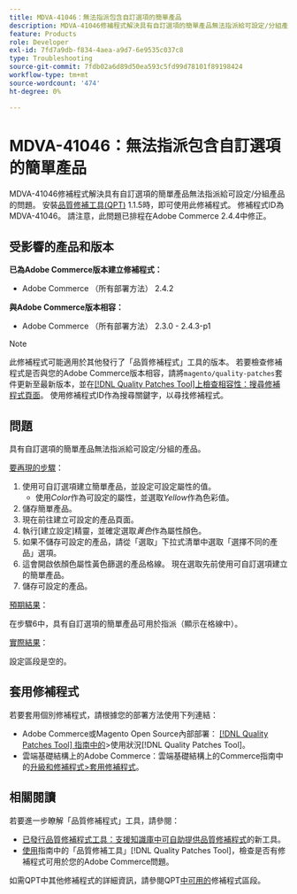 ```yaml
---
title: MDVA-41046：無法指派包含自訂選項的簡單產品
description: MDVA-41046修補程式解決具有自訂選項的簡單產品無法指派給可設定/分組產品的問題。 安裝[Quality Patches Tool (QPT)](https://experienceleague.adobe.com/en/docs/commerce-operations/tools/quality-patches-tool/quality-patches-tool-to-self-serve-quality-patches) 1.1.5時，即可使用此修補程式。 修補程式ID為MDVA-41046。 請注意，此問題已排程在Adobe Commerce 2.4.4中修正。
feature: Products
role: Developer
exl-id: 7fd7a9db-f834-4aea-a9d7-6e9535c037c8
type: Troubleshooting
source-git-commit: 7fdb02a6d89d50ea593c5fd99d78101f89198424
workflow-type: tm+mt
source-wordcount: '474'
ht-degree: 0%

---
```


# MDVA-41046：無法指派包含自訂選項的簡單產品

MDVA-41046修補程式解決具有自訂選項的簡單產品無法指派給可設定/分組產品的問題。 安裝[品質修補工具(QPT)](https://experienceleague.adobe.com/en/docs/commerce-operations/tools/quality-patches-tool/quality-patches-tool-to-self-serve-quality-patches) 1.1.5時，即可使用此修補程式。 修補程式ID為MDVA-41046。 請注意，此問題已排程在Adobe Commerce 2.4.4中修正。

## 受影響的產品和版本

**已為Adobe Commerce版本建立修補程式：**

* Adobe Commerce （所有部署方法） 2.4.2

**與Adobe Commerce版本相容：**

* Adobe Commerce （所有部署方法） 2.3.0 - 2.4.3-p1

>[!NOTE]
>
>此修補程式可能適用於其他發行了「品質修補程式」工具的版本。 若要檢查修補程式是否與您的Adobe Commerce版本相容，請將`magento/quality-patches`套件更新至最新版本，並在[[!DNL Quality Patches Tool]上檢查相容性：搜尋修補程式頁面](https://experienceleague.adobe.com/en/docs/commerce-operations/tools/quality-patches-tool/quality-patches-tool-to-self-serve-quality-patches)。 使用修補程式ID作為搜尋關鍵字，以尋找修補程式。

## 問題

具有自訂選項的簡單產品無法指派給可設定/分組的產品。

<u>要再現的步驟</u>：

1. 使用可自訂選項建立簡單產品，並設定可設定屬性的值。
   * 使用&#x200B;*Color*&#x200B;作為可設定的屬性，並選取&#x200B;*Yellow*&#x200B;作為色彩值。
1. 儲存簡單產品。
1. 現在前往建立可設定的產品頁面。
1. 執行[建立設定]精靈，並確定選取&#x200B;*黃色*&#x200B;作為屬性顏色。
1. 如果不儲存可設定的產品，請從「選取」下拉式清單中選取「選擇不同的產品」選項。
1. 這會開啟依顏色屬性黃色篩選的產品格線。 現在選取先前使用可自訂選項建立的簡單產品。
1. 儲存可設定的產品。

<u>預期結果</u>：

在步驟6中，具有自訂選項的簡單產品可用於指派（顯示在格線中）。

<u>實際結果</u>：

設定區段是空的。

## 套用修補程式

若要套用個別修補程式，請根據您的部署方法使用下列連結：

* Adobe Commerce或Magento Open Source內部部署： [[!DNL Quality Patches Tool] 指南中的](/help/tools/quality-patches-tool/usage.md)>使用狀況[!DNL Quality Patches Tool]。
* 雲端基礎結構上的Adobe Commerce：雲端基礎結構上的Commerce指南中的[升級和修補程式>套用修補程式](https://experienceleague.adobe.com/docs/commerce-cloud-service/user-guide/develop/upgrade/apply-patches.html)。

## 相關閱讀

若要進一步瞭解「品質修補程式」工具，請參閱：

* [已發行品質修補程式工具：支援知識庫中可自助提供品質修補程式](https://experienceleague.adobe.com/en/docs/commerce-operations/tools/quality-patches-tool/quality-patches-tool-to-self-serve-quality-patches)的新工具。
* [使用](/help/tools/quality-patches-tool/patches-available-in-qpt/check-patch-for-magento-issue-with-magento-quality-patches.md)指南中的「品質修補工具」[!DNL Quality Patches Tool]，檢查是否有修補程式可用於您的Adobe Commerce問題。

如需QPT中其他修補程式的詳細資訊，請參閱QPT[中可用的](https://support.magento.com/hc/en-us/sections/360010506631-Patches-available-in-MQP-tool-)修補程式區段。
